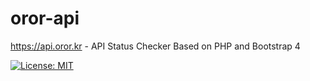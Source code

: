 # oror-api
<https://api.oror.kr> - API Status Checker Based on PHP and Bootstrap 4

[![License: MIT](https://img.shields.io/badge/License-MIT-yellow.svg)](https://opensource.org/licenses/MIT)
